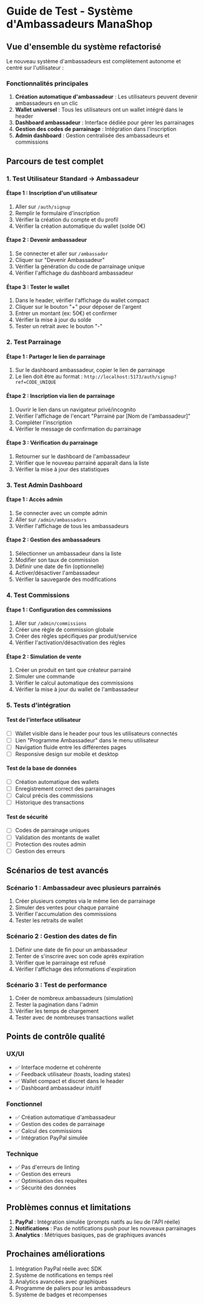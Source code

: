# Guide de Test - Système d'Ambassadeurs ManaShop

## Vue d'ensemble du système refactorisé

Le nouveau système d'ambassadeurs est complètement autonome et centré sur l'utilisateur :

### Fonctionnalités principales
1. **Création automatique d'ambassadeur** : Les utilisateurs peuvent devenir ambassadeurs en un clic
2. **Wallet universel** : Tous les utilisateurs ont un wallet intégré dans le header
3. **Dashboard ambassadeur** : Interface dédiée pour gérer les parrainages
4. **Gestion des codes de parrainage** : Intégration dans l'inscription
5. **Admin dashboard** : Gestion centralisée des ambassadeurs et commissions

## Parcours de test complet

### 1. Test Utilisateur Standard → Ambassadeur

#### Étape 1 : Inscription d'un utilisateur
1. Aller sur `/auth/signup`
2. Remplir le formulaire d'inscription
3. Vérifier la création du compte et du profil
4. Vérifier la création automatique du wallet (solde 0€)

#### Étape 2 : Devenir ambassadeur
1. Se connecter et aller sur `/ambassador`
2. Cliquer sur "Devenir Ambassadeur"
3. Vérifier la génération du code de parrainage unique
4. Vérifier l'affichage du dashboard ambassadeur

#### Étape 3 : Tester le wallet
1. Dans le header, vérifier l'affichage du wallet compact
2. Cliquer sur le bouton "+" pour déposer de l'argent
3. Entrer un montant (ex: 50€) et confirmer
4. Vérifier la mise à jour du solde
5. Tester un retrait avec le bouton "-"

### 2. Test Parrainage

#### Étape 1 : Partager le lien de parrainage
1. Sur le dashboard ambassadeur, copier le lien de parrainage
2. Le lien doit être au format : `http://localhost:5173/auth/signup?ref=CODE_UNIQUE`

#### Étape 2 : Inscription via lien de parrainage
1. Ouvrir le lien dans un navigateur privé/incognito
2. Vérifier l'affichage de l'encart "Parrainé par [Nom de l'ambassadeur]"
3. Compléter l'inscription
4. Vérifier le message de confirmation du parrainage

#### Étape 3 : Vérification du parrainage
1. Retourner sur le dashboard de l'ambassadeur
2. Vérifier que le nouveau parrainé apparaît dans la liste
3. Vérifier la mise à jour des statistiques

### 3. Test Admin Dashboard

#### Étape 1 : Accès admin
1. Se connecter avec un compte admin
2. Aller sur `/admin/ambassadors`
3. Vérifier l'affichage de tous les ambassadeurs

#### Étape 2 : Gestion des ambassadeurs
1. Sélectionner un ambassadeur dans la liste
2. Modifier son taux de commission
3. Définir une date de fin (optionnelle)
4. Activer/désactiver l'ambassadeur
5. Vérifier la sauvegarde des modifications

### 4. Test Commissions

#### Étape 1 : Configuration des commissions
1. Aller sur `/admin/commissions`
2. Créer une règle de commission globale
3. Créer des règles spécifiques par produit/service
4. Vérifier l'activation/désactivation des règles

#### Étape 2 : Simulation de vente
1. Créer un produit en tant que créateur parrainé
2. Simuler une commande
3. Vérifier le calcul automatique des commissions
4. Vérifier la mise à jour du wallet de l'ambassadeur

### 5. Tests d'intégration

#### Test de l'interface utilisateur
- [ ] Wallet visible dans le header pour tous les utilisateurs connectés
- [ ] Lien "Programme Ambassadeur" dans le menu utilisateur
- [ ] Navigation fluide entre les différentes pages
- [ ] Responsive design sur mobile et desktop

#### Test de la base de données
- [ ] Création automatique des wallets
- [ ] Enregistrement correct des parrainages
- [ ] Calcul précis des commissions
- [ ] Historique des transactions

#### Test de sécurité
- [ ] Codes de parrainage uniques
- [ ] Validation des montants de wallet
- [ ] Protection des routes admin
- [ ] Gestion des erreurs

## Scénarios de test avancés

### Scénario 1 : Ambassadeur avec plusieurs parrainés
1. Créer plusieurs comptes via le même lien de parrainage
2. Simuler des ventes pour chaque parrainé
3. Vérifier l'accumulation des commissions
4. Tester les retraits de wallet

### Scénario 2 : Gestion des dates de fin
1. Définir une date de fin pour un ambassadeur
2. Tenter de s'inscrire avec son code après expiration
3. Vérifier que le parrainage est refusé
4. Vérifier l'affichage des informations d'expiration

### Scénario 3 : Test de performance
1. Créer de nombreux ambassadeurs (simulation)
2. Tester la pagination dans l'admin
3. Vérifier les temps de chargement
4. Tester avec de nombreuses transactions wallet

## Points de contrôle qualité

### UX/UI
- ✅ Interface moderne et cohérente
- ✅ Feedback utilisateur (toasts, loading states)
- ✅ Wallet compact et discret dans le header
- ✅ Dashboard ambassadeur intuitif

### Fonctionnel
- ✅ Création automatique d'ambassadeur
- ✅ Gestion des codes de parrainage
- ✅ Calcul des commissions
- ✅ Intégration PayPal simulée

### Technique
- ✅ Pas d'erreurs de linting
- ✅ Gestion des erreurs
- ✅ Optimisation des requêtes
- ✅ Sécurité des données

## Problèmes connus et limitations

1. **PayPal** : Intégration simulée (prompts natifs au lieu de l'API réelle)
2. **Notifications** : Pas de notifications push pour les nouveaux parrainages
3. **Analytics** : Métriques basiques, pas de graphiques avancés

## Prochaines améliorations

1. Intégration PayPal réelle avec SDK
2. Système de notifications en temps réel
3. Analytics avancées avec graphiques
4. Programme de paliers pour les ambassadeurs
5. Système de badges et récompenses
